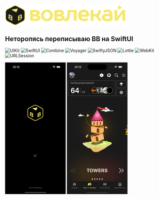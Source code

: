 <img src="bb-logo_new.svg" width=400>


## Неторопясь переписываю BB на SwiftUI

![UIKit](https://img.shields.io/badge/UIKit-857F48?style=for-the-badge&logo=UIKit&logoColor=ffffff)
![SwiftUI](https://img.shields.io/badge/SwiftUI-857F48?style=for-the-badge&logo=Swift&logoColor=ffffff)
![Combine](https://img.shields.io/badge/Combine-857F48?style=for-the-badge&logo=Combine&logoColor=ffffff)
![Voyager](https://img.shields.io/badge/Voyager-857F48?style=for-the-badge&logo=Voyager&logoColor=ffffff)
![SwiftyJSON](https://img.shields.io/badge/SwiftyJSON-857F48?style=for-the-badge&logo=SwiftyJSON&logoColor=ffffff)
![Lottie](https://img.shields.io/badge/Lottie-857F48?style=for-the-badge&logo=Lottie&logoColor=ffffff)
![WebKit](https://img.shields.io/badge/WebKit-857F48?style=for-the-badge&logo=WebKit&logoColor=ffffff)
![URLSession](https://img.shields.io/badge/URLSession-857F48?style=for-the-badge&logo=URLSession&logoColor=ffffff)

<div>
  <img src="/sc_1.png" width="200"/>
  <img src="/sc_2.png"  width="200"/>
</div>
